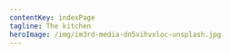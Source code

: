 ```yaml
---
contentKey: indexPage
tagline: The kitchen
heroImage: /img/im3rd-media-dn5vihvxloc-unsplash.jpg
---
```

